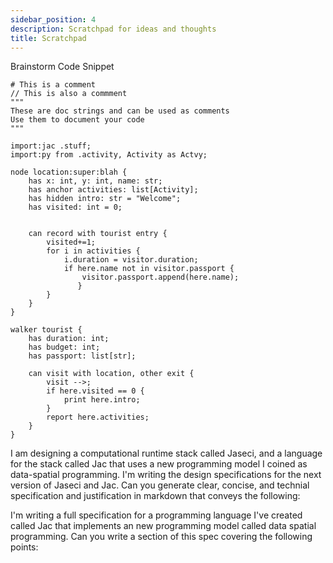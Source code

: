 ```yaml
---
sidebar_position: 4
description: Scratchpad for ideas and thoughts
title: Scratchpad
---
```


Brainstorm Code Snippet

```jac
# This is a comment
// This is also a commment
"""
These are doc strings and can be used as comments
Use them to document your code
"""

import:jac .stuff;
import:py from .activity, Activity as Actvy;

node location:super:blah {
    has x: int, y: int, name: str;
    has anchor activities: list[Activity];
    has hidden intro: str = "Welcome";
    has visited: int = 0;


    can record with tourist entry {
        visited+=1;
        for i in activities {
            i.duration = visitor.duration;
            if here.name not in visitor.passport {
                visitor.passport.append(here.name);
               }
        }
    }
}

walker tourist {
    has duration: int;
    has budget: int;
    has passport: list[str];

    can visit with location, other exit {
        visit -->;
        if here.visited == 0 {
            print here.intro;
        }
        report here.activities;
    }
}
```

I am designing a computational runtime stack called Jaseci, and a language for the stack called Jac that uses a new programming model I coined as data-spatial programming. I'm writing the design specifications for the next version of Jaseci and Jac. Can you generate clear, concise, and technial specification and justification in markdown that conveys the following:

I'm writing a full specification for a programming language I've created called Jac that implements an new programming model called data spatial programming. Can you write a section of this spec covering the following points: